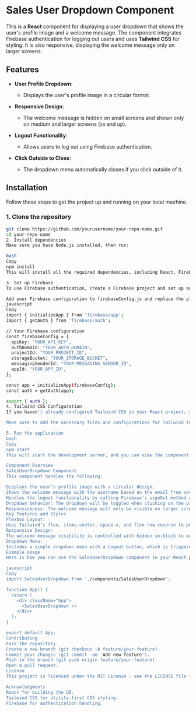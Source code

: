 # Sales User Dropdown Component

This is a **React** component for displaying a user dropdown that shows the user's profile image and a welcome message. The component integrates Firebase authentication for logging out users and uses **Tailwind CSS** for styling. It is also responsive, displaying the welcome message only on larger screens.

## Features

- **User Profile Dropdown**: 
  - Displays the user's profile image in a circular format.
  
- **Responsive Design**: 
  - The welcome message is hidden on small screens and shown only on medium and larger screens (`sm` and up).

- **Logout Functionality**: 
  - Allows users to log out using Firebase authentication.

- **Click Outside to Close**: 
  - The dropdown menu automatically closes if you click outside of it.

## Installation

Follow these steps to get the project up and running on your local machine.

### 1. Clone the repository

```bash
git clone https://github.com/yourusername/your-repo-name.git
cd your-repo-name
2. Install dependencies
Make sure you have Node.js installed, then run:

bash
Copy
npm install
This will install all the required dependencies, including React, Firebase, and Tailwind CSS.

3. Set up Firebase
To use Firebase authentication, create a Firebase project and set up authentication by following the instructions in the Firebase Docs.

Add your Firebase configuration to firebaseConfig.js and replace the placeholder values with your actual Firebase project configuration.
javascript
Copy
import { initializeApp } from 'firebase/app';
import { getAuth } from 'firebase/auth';

// Your Firebase configuration
const firebaseConfig = {
  apiKey: "YOUR_API_KEY",
  authDomain: "YOUR_AUTH_DOMAIN",
  projectId: "YOUR_PROJECT_ID",
  storageBucket: "YOUR_STORAGE_BUCKET",
  messagingSenderId: "YOUR_MESSAGING_SENDER_ID",
  appId: "YOUR_APP_ID",
};

const app = initializeApp(firebaseConfig);
const auth = getAuth(app);

export { auth };
4. Tailwind CSS Configuration
If you haven't already configured Tailwind CSS in your React project, you can follow the official Tailwind setup guide: Tailwind CSS Installation.

Make sure to add the necessary files and configurations for Tailwind to work correctly in your project.

5. Run the application
bash
Copy
npm start
This will start the development server, and you can view the component in action in your browser at http://localhost:3000.

Component Overview
SalesUserDropdown Component
This component handles the following:

Displays the user’s profile image with a circular design.
Shows the welcome message with the username based on the email from session storage, formatted as the part before "@".
Handles the logout functionality by calling Firebase’s signOut method and navigating the user back to the homepage.
Dropdown behavior: The dropdown will be toggled when clicking on the profile image. It also includes logic to close the dropdown if the user clicks outside of it.
Responsiveness: The welcome message will only be visible on larger screens (starting from the sm breakpoint).
Key Features and Styles
Flexbox Layout:
Uses Tailwind’s flex, items-center, space-x, and flex-row-reverse to position elements properly in a horizontal layout.
Responsive Design:
The welcome message visibility is controlled with hidden sm:block to ensure it appears on larger screens only.
Dropdown Menu:
Includes a simple dropdown menu with a Logout button, which is triggered when clicking the profile image.
Example Usage
Here is how you can use the SalesUserDropdown component in your React project:

javascript
Copy
import SalesUserDropdown from './components/SalesUserDropdown';

function App() {
  return (
    <div className="App">
      <SalesUserDropdown />
    </div>
  );
}

export default App;
Contributing
Fork the repository.
Create a new branch (git checkout -b feature/your-feature).
Commit your changes (git commit -am 'Add new feature').
Push to the branch (git push origin feature/your-feature).
Open a pull request.
License
This project is licensed under the MIT License - see the LICENSE file for details.

Acknowledgments
React for building the UI.
Tailwind CSS for utility-first CSS styling.
Firebase for authentication handling.
